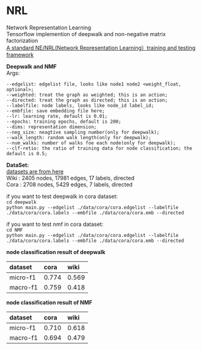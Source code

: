 # NRL
Network Representation Learning   
Tensorflow implemention of deepwalk and non-negative matrix factorization   
[A standard NE/NRL(Network Representation Learning）training and testing framework](https://github.com/thunlp/OpenNE)   


**Deepwalk and NMF**      
Args:   
```
--edgelist: edgelist file, looks like node1 node2 <weight_float, optional>;   
--weighted: treat the graph as weighted; this is an action;   
--directed: treat the graph as directed; this is an action;   
--labelfile: node labels, looks like node_id label_id;   
--embfile: save embedding file here;   
--lr: learning rate, default is 0.01;   
--epochs: training epochs, default is 200;   
--dims: representation dimension;   
--neg_size: neagtive sampling number(only for deepwalk);   
--walk_length: random walk length(only for deepwalk);   
--num_walks: number of walks foe each node(only for deepwalk);   
--clf-retio: the ratio of training data for node classification; the default is 0.5;
```   
**DataSet:**  
[datasets are from here](https://github.com/thunlp/OpenNE/tree/master/data)  
Wiki : 2405 nodes, 17981 edges, 17 labels, directed   
Cora : 2708 nodes, 5429 edges, 7 labels, directed   

if you want to test deepwalk in cora dataset:   
```cd deepwalk```   
```python main.py --edgelist ./data/cora/cora.edgelist --labelfile ./data/cora/cora.labels --embfile ./data/cora/cora.emb --directed```   

if you want to test nmf in cora dataset:   
```cd NMF```   
```python main.py --edgelist ./data/cora/cora.edgelist --labelfile ./data/cora/cora.labels --embfile ./data/cora/cora.emb --directed```   

**node classification result of deepwalk**   

|dataset|cora|wiki|
|:---|:---|:---|
|micro-f1|0.774|0.569|
|macro-f1|0.759|0.418|


**node classification result of NMF**   

|dataset|cora|wiki|
|:---|:---|:---|
|micro-f1|0.710|0.618|
|macro-f1|0.694|0.479|
